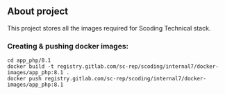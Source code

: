## About project
This project stores all the images required for Scoding Technical stack.

### Creating & pushing docker images:
```shell
cd app_php/8.1
docker build -t registry.gitlab.com/sc-rep/scoding/internal7/docker-images/app_php:8.1 .
docker push registry.gitlab.com/sc-rep/scoding/internal7/docker-images/app_php:8.1
```